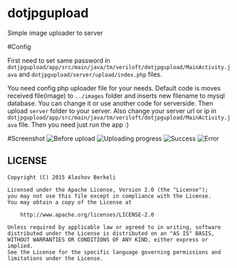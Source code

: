 # dotjpgupload
Simple image uploader to server 

#Config

First need to set same password in `dotjpgupload/app/src/main/java/tm/veriloft/dotjpgupload/MainActivity.java` and `dotjpgupload/server/upload/index.php` files. 

You need config php uploader file for your needs. Default code is moves received file(image) to `../images` folder and inserts new filename to mysql database. You can change it or use another code for serverside.
Then upload `server` folder to your server. 
Also change your server url or ip in `dotjpgupload/app/src/main/java/tm/veriloft/dotjpgupload/MainActivity.java` file.
Then you need just run the app :)

#Screenshot
![Before upload](http://i.imgur.com/d9l3Nfb.jpg)
![Uploading progress](http://i.imgur.com/U8YHt9p.jpg)
![Success](http://i.imgur.com/JFhNbVH.jpg)
![Error](http://i.imgur.com/NvDMUiD.png)

## LICENSE
```
Copyright (C) 2015 Alashov Berkeli

Licensed under the Apache License, Version 2.0 (the "License");
you may not use this file except in compliance with the License.
You may obtain a copy of the License at

    http://www.apache.org/licenses/LICENSE-2.0

Unless required by applicable law or agreed to in writing, software
distributed under the License is distributed on an "AS IS" BASIS,
WITHOUT WARRANTIES OR CONDITIONS OF ANY KIND, either express or implied.
See the License for the specific language governing permissions and
limitations under the License.
```
